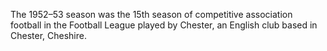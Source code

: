 The 1952–53 season was the 15th season of competitive association football in the Football League played by Chester, an English club based in Chester, Cheshire.
